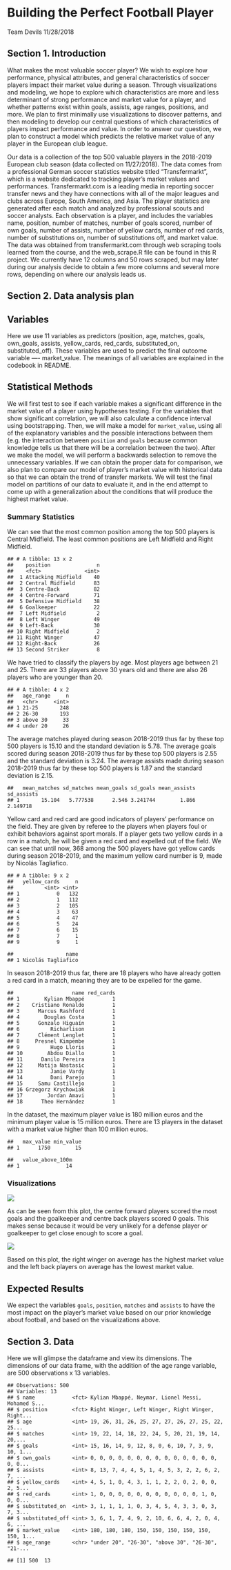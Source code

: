 Building the Perfect Football Player
================
Team Devils
11/28/2018

## Section 1. Introduction

What makes the most valuable soccer player? We wish to explore how
performance, physical attributes, and general characteristics of soccer
players impact their market value during a season. Through
visualizations and modeling, we hope to explore which characteristics
are more and less determinant of strong performance and market value for
a player, and whether patterns exist within goals, assists, age ranges,
positions, and more. We plan to first minimally use visualizations to
discover patterns, and then modeling to develop our central questions of
which characteristics of players impact performance and value. In order
to answer our question, we plan to construct a model which predicts the
relative market value of any player in the European club league.

Our data is a collection of the top 500 valuable players in the
2018-2019 European club season (data collected on 11/27/2018). The data
comes from a professional German soccer statistics website titled
“Transfermarkt”, which is a website dedicated to tracking player’s
market values and performances. Transfermarkt.com is a leading media in
reporting soccer transfer news and they have connections with all of the
major leagues and clubs across Europe, South America, and Asia. The
player statistics are generated after each match and analyzed by
professional scouts and soccer analysts. Each observation is a player,
and includes the variables name, position, number of matches, number of
goals scored, number of own goals, number of assists, number of yellow
cards, number of red cards, number of substitutions on, number of
substitutions off, and market value. The data was obtained from
transfermarkt.com through web scraping tools learned from the course,
and the web\_scrape.R file can be found in this R project. We currently
have 12 columns and 50 rows scraped, but may later during our analysis
decide to obtain a few more columns and several more rows, depending on
where our analysis leads us.

## Section 2. Data analysis plan

## Variables

Here we use 11 variables as predictors (position, age, matches, goals,
own\_goals, assists, yellow\_cards, red\_cards, substituted\_on,
substituted\_off). These variables are used to predict the final outcome
variable —- market\_value. The meanings of all variables are explained
in the codebook in README.

## Statistical Methods

We will first test to see if each variable makes a significant
difference in the market value of a player using hypotheses testing. For
the variables that show significant correlation, we will also calculate
a confidence interval using bootstrapping. Then, we will make a model
for `market_value`, using all of the explanatory variables and the
possible interactions between them (e.g. the interaction between
`position` and `goals` because common knowledge tells us that there will
be a correlation between the two). After we make the model, we will
perform a backwards selection to remove the unnecessary variables. If we
can obtain the proper data for comparison, we also plan to compare our
model of player’s market value with historical data so that we can
obtain the trend of transfer markets. We will test the final model on
partitions of our data to evaluate it, and in the end attempt to come up
with a generalization about the conditions that will produce the highest
market value.

### Summary Statistics

We can see that the most common position among the top 500 players is
Central Midfield. The least common positions are Left Midfield and Right
Midfield.

    ## # A tibble: 13 x 2
    ##    position               n
    ##    <fct>              <int>
    ##  1 Attacking Midfield    40
    ##  2 Central Midfield      83
    ##  3 Centre-Back           82
    ##  4 Centre-Forward        71
    ##  5 Defensive Midfield    38
    ##  6 Goalkeeper            22
    ##  7 Left Midfield          2
    ##  8 Left Winger           49
    ##  9 Left-Back             30
    ## 10 Right Midfield         2
    ## 11 Right Winger          47
    ## 12 Right-Back            26
    ## 13 Second Striker         8

We have tried to classify the players by age. Most players age between
21 and 25. There are 33 players above 30 years old and there are also 26
players who are younger than 20.

    ## # A tibble: 4 x 2
    ##   age_range     n
    ##   <chr>     <int>
    ## 1 21-25       248
    ## 2 26-30       193
    ## 3 above 30     33
    ## 4 under 20     26

The average matches played during season 2018-2019 thus far by these top
500 players is 15.10 and the standard deviation is 5.78. The average
goals scored during season 2018-2019 thus far by these top 500 players
is 2.55 and the standard deviation is 3.24. The average assists made
during season 2018-2019 thus far by these top 500 players is 1.87 and
the standard deviation is
    2.15.

    ##   mean_matches sd_matches mean_goals sd_goals mean_assists sd_assists
    ## 1       15.104   5.777538      2.546 3.241744        1.866   2.149718

Yellow card and red card are good indicators of players’ performance on
the field. They are given by referee to the players when players foul or
exhibit behaviors against sport morals. If a player gets two yellow
cards in a row in a match, he will be given a red card and expelled out
of the field. We can see that until now, 368 among the 500 players have
got yellow cards during season 2018-2019, and the maximum yellow card
number is 9, made by Nicolás Tagliafico.

    ## # A tibble: 9 x 2
    ##   yellow_cards     n
    ##          <int> <int>
    ## 1            0   132
    ## 2            1   112
    ## 3            2   105
    ## 4            3    63
    ## 5            4    47
    ## 6            5    24
    ## 7            6    15
    ## 8            7     1
    ## 9            9     1

    ##                 name
    ## 1 Nicolás Tagliafico

In season 2018-2019 thus far, there are 18 players who have already
gotten a red card in a match, meaning they are to be expelled for the
game.

    ##                   name red_cards
    ## 1        Kylian Mbappé         1
    ## 2    Cristiano Ronaldo         1
    ## 3      Marcus Rashford         1
    ## 4        Douglas Costa         1
    ## 5      Gonzalo Higuaín         1
    ## 6          Richarlison         1
    ## 7      Clément Lenglet         1
    ## 8     Presnel Kimpembe         1
    ## 9          Hugo Lloris         1
    ## 10        Abdou Diallo         1
    ## 11      Danilo Pereira         1
    ## 12     Matija Nastasic         1
    ## 13         Jamie Vardy         1
    ## 14         Dani Parejo         1
    ## 15     Samu Castillejo         1
    ## 16 Grzegorz Krychowiak         1
    ## 17        Jordan Amavi         1
    ## 18      Theo Hernández         1

In the dataset, the maximum player value is 180 million euros and the
minimum player value is 15 million euros. There are 13 players in the
dataset with a market value higher than 100 million euros.

    ##   max_value min_value
    ## 1      1750        15

    ##   value_above_100m
    ## 1               14

### Visualizations

![](proposal_files/figure-gfm/position_goals-1.png)<!-- -->

As can be seen from this plot, the centre forward players scored the
most goals and the goalkeeper and centre back players scored 0 goals.
This makes sense because it would be very unlikely for a defense player
or goalkeeper to get close enough to score a goal.

![](proposal_files/figure-gfm/position_value-1.png)<!-- -->

Based on this plot, the right winger on average has the highest market
value and the left back players on average has the lowest market value.

## Expected Results

We expect the variables `goals`, `position`, `matches` and `assists` to
have the most impact on the player’s market value based on our prior
knowledge about football, and based on the visualizations above.

## Section 3. Data

Here we will glimpse the dataframe and view its dimensions. The
dimensions of our data frame, with the addition of the age range
variable, are 500 observations x 13 variables.

    ## Observations: 500
    ## Variables: 13
    ## $ name            <fct> Kylian Mbappé, Neymar, Lionel Messi, Mohamed S...
    ## $ position        <fct> Right Winger, Left Winger, Right Winger, Right...
    ## $ age             <int> 19, 26, 31, 26, 25, 27, 27, 26, 27, 25, 22, 25...
    ## $ matches         <int> 19, 22, 14, 18, 22, 24, 5, 20, 21, 19, 14, 20,...
    ## $ goals           <int> 15, 16, 14, 9, 12, 8, 0, 6, 10, 7, 3, 9, 10, 1...
    ## $ own_goals       <int> 0, 0, 0, 0, 0, 0, 0, 0, 0, 0, 0, 0, 0, 0, 0, 0...
    ## $ assists         <int> 8, 13, 7, 4, 4, 5, 1, 4, 5, 3, 2, 2, 6, 2, 7, ...
    ## $ yellow_cards    <int> 4, 5, 1, 0, 4, 3, 1, 1, 2, 2, 0, 2, 0, 0, 2, 5...
    ## $ red_cards       <int> 1, 0, 0, 0, 0, 0, 0, 0, 0, 0, 0, 0, 1, 0, 0, 0...
    ## $ substituted_on  <int> 3, 1, 1, 1, 1, 0, 3, 4, 5, 4, 3, 3, 0, 3, 7, 3...
    ## $ substituted_off <int> 3, 6, 1, 7, 4, 9, 2, 10, 6, 6, 4, 2, 0, 4, 6, ...
    ## $ market_value    <int> 180, 180, 180, 150, 150, 150, 150, 150, 150, 1...
    ## $ age_range       <chr> "under 20", "26-30", "above 30", "26-30", "21-...

    ## [1] 500  13
